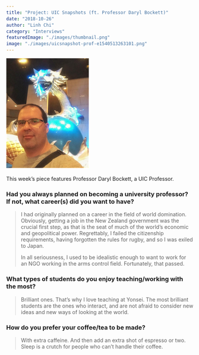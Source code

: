 ```yaml
---
title: "Project: UIC Snapshots (ft. Professor Daryl Bockett)"
date: "2018-10-26"
author: "Linh Chi"
category: "Interviews"
featuredImage: "./images/thumbnail.png"
image: "./images/uicsnapshot-prof-e1540513263101.png"
---
```


![](./images/uicsnapshot-prof-e1540513263101.png)

This week’s piece features Professor Daryl Bockett, a UIC Professor.

### Had you always planned on becoming a university professor? If not, what career(s) did you want to have?

> I had originally planned on a career in the field of world domination. Obviously, getting a job in the New Zealand government was the crucial first step, as that is the seat of much of the world’s economic and geopolitical power. Regrettably, I failed the citizenship requirements, having forgotten the rules for rugby, and so I was exiled to Japan.
> 
> In all seriousness, I used to be idealistic enough to want to work for an NGO working in the arms control field. Fortunately, that passed.

### What types of students do you enjoy teaching/working with the most?

> Brilliant ones. That’s why I love teaching at Yonsei. The most brilliant students are the ones who interact, and are not afraid to consider new ideas and new ways of looking at the world.

### How do you prefer your coffee/tea to be made?

> With extra caffeine. And then add an extra shot of espresso or two. Sleep is a crutch for people who can’t handle their coffee.
